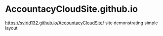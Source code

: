 # AccountacyCloudSite.github.io
https://svirid132.github.io/AccountacyCloudSite/
site demonstrating simple layout
